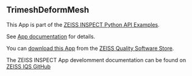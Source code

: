 ## TrimeshDeformMesh

This App is part of the [ZEISS INSPECT Python API Examples](https://zeissiqs.github.io/zeiss-inspect-addon-api/2025/python_examples/index.html).

See [App documentation](Documentation.md) for details.

You can [download this App](https://software-store.zeiss.com/products/apps/TrimeshDeformMesh) from the [ZEISS Quality Software Store](https://software-store.zeiss.com).

The ZEISS INSPECT App develomment documentation can be found on [ZEISS IQS GitHub](https://zeissiqs.github.io/zeiss-inspect-addon-api/2025/index.html)
